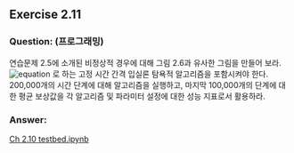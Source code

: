 ## Exercise 2.11

### Question: (프로그래밍)

연습문제 2.5에 소개된 비정상적 경우에 대해 그림 2.6과 유사한 그림을 만들어 보라. ![equation](https://latex.codecogs.com/svg.latex?\alpha=0.1) 로 하는 고정 시간 간격 입실론 탐욕적 알고리즘을 포함시켜야 한다. 200,000개의 시간 단계에 대해 알고리즘을 실행하고, 마지막 100,000개의 단계에 대한 평균 보상값을 각 알고리즘 및 파라미터 설정에 대한 성능 지표로서 활용하라.

### Answer:

[Ch 2.10 testbed.ipynb](./Ch%202.10%20testbed.ipynb)